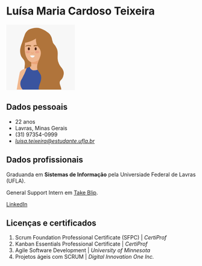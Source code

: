 # Luísa Maria Cardoso Teixeira

![Avatar](imagem.png)

## Dados pessoais 

* 22 anos
* Lavras, Minas Gerais
* (31) 97354-0999
* *luisa.teixeira@estudante.ufla.br*

## Dados profissionais

Graduanda em **Sistemas de Informação** pela Universiade Federal de Lavras (UFLA). 

General Support Intern em [Take Blip](https://take.net).

[LinkedIn](https://www.linkedin.com/in/luisamariacteixeira)

## Licenças e certificados

1. Scrum Foundation Professional Certificate (SFPC) | *CertiProf*
2. Kanban Essentials Professional Certificate | *CertiProf*
3. Agile Software Development | *University of Minnesota*
4. Projetos ágeis com SCRUM | *Digital Innovation One Inc.*
